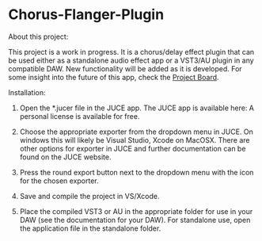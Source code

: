 # Chorus-Flanger-Plugin

About this project:

This project is a work in progress. It is a chorus/delay effect plugin that can be used either as a standalone audio effect app or a VST3/AU plugin in any compatible DAW. New functionality will be added as it is developed. For some insight into the future of this app, check the [Project Board](https://github.com/mcfredrick/Chorus-Flanger-Plugin/project).

Installation:

1. Open the *.jucer file in the JUCE app. The JUCE app is available here:  A personal license is available for free.

2. Choose the appropriate exporter from the dropdown menu in JUCE. On windows this will likely be Visual Studio, Xcode on MacOSX. There are other options for exporter in JUCE and further documentation can be found on the JUCE website.

3. Press the round export button next to the dropdown menu with the icon for the chosen exporter.

4. Save and compile the project in VS/Xcode.

5. Place the compiled VST3 or AU in the appropriate folder for use in your DAW (see the documentation for your DAW). For standalone use, open the application file in the standalone folder.
